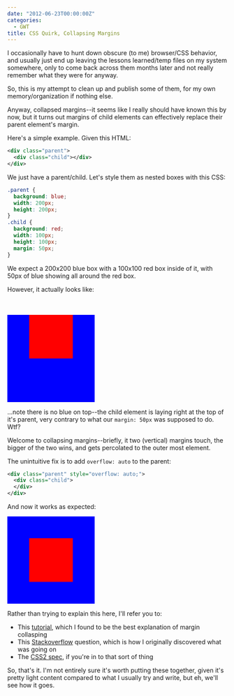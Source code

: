 ```yaml
---
date: "2012-06-23T00:00:00Z"
categories:
  - GWT
title: CSS Quirk, Collapsing Margins
---
```



I occasionally have to hunt down obscure (to me) browser/CSS behavior, and usually just end up leaving the lessons learned/temp files on my system somewhere, only to come back across them months later and not really remember what they were for anyway.

So, this is my attempt to clean up and publish some of them, for my own memory/organization if nothing else.

Anyway, collapsed margins--it seems like I really should have known this by now, but it turns out margins of child elements can effectively replace their parent element's margin.

Here's a simple example. Given this HTML:

```xml
<div class="parent">
  <div class="child"></div>
</div>
```

We just have a parent/child. Let's style them as nested boxes with this CSS:

```css
.parent {
  background: blue;
  width: 200px;
  height: 200px;
}
.child {
  background: red;
  width: 100px;
  height: 100px;
  margin: 50px;
}
```

We expect a 200x200 blue box with a 100x100 red box inside of it, with 50px of blue showing all around the red box.

However, it actually looks like:

<div class="parent">
  <div class="child">
  </div>
</div>

...note there is no blue on top--the child element is laying right at the top of it's parent, very contrary to what our `margin: 50px` was supposed to do. Wtf?

Welcome to collapsing margins--briefly, it two (vertical) margins touch, the bigger of the two wins, and gets percolated to the outer most element.

The unintuitive fix is to add `overflow: auto` to the parent:

```xml
<div class="parent" style="overflow: auto;">
  <div class="child">
  </div>
</div>
```

And now it works as expected:

<div class="parent" style="overflow: auto;">
  <div class="child">
  </div>
</div>

Rather than trying to explain this here, I'll refer you to:

* This [tutorial](http://www.howtocreate.co.uk/tutorials/css/margincollapsing), which I found to be the best explanation of margin collasping
* This [Stackoverflow](http://stackoverflow.com/questions/1878997/child-elements-with-margins-within-divs) question, which is how I originally discovered what was going on
* The [CSS2 spec](http://www.w3.org/TR/CSS2/box.html#collapsing-margins), if you're in to that sort of thing

So, that's it. I'm not entirely sure it's worth putting these together, given it's pretty light content compared to what I usually try and write, but eh, we'll see how it goes.

<style>
  .parent {
    background: blue;
    width: 200px;
    height: 200px;
  }
  .child {
    background: red;
    width: 100px;
    height: 100px;
    margin: 50px;
  }
</style>

